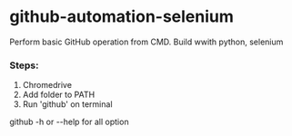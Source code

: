 # github-automation-selenium
Perform basic GitHub operation from CMD. Build wwith python, selenium

### Steps:
1. Chromedrive
2. Add folder to PATH
3. Run 'github' on terminal

github -h or --help for all option
